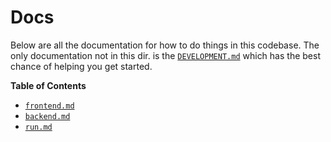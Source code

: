 # Docs

Below are all the documentation for how to do things in this codebase. The only documentation not in this dir. is the [`DEVELOPMENT.md`](../DEVELOPMENT.md) which has the best chance of helping you get started.

**Table of Contents**

- [`frontend.md`](./frontend.md)
- [`backend.md`](./backend.md)
- [`run.md`](./run.md)
